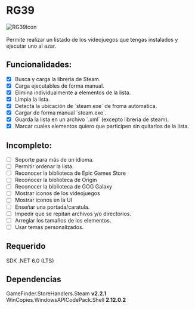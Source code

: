 # RG39
![RG39Icon](/RG39/icon.ico)<br /> <br />
Permite realizar un listado de los videojuegos que tengas instalados y ejecutar uno al azar.

## Funcionalidades:
- [x] Busca y carga la libreria de Steam.
- [x] Carga ejecutables de forma manual.
- [x] Elimina individualmente a elementos de la lista.
- [x] Limpia la lista.
- [x] Detecta la ubicación de ´steam.exe´ de froma automatica.
- [x] Cargar de forma manual ´steam.exe´.
- [x] Guarda la lista en un archivo ´.xml´ (excepto libreria de steam).
- [x] Marcar cuales elementos quiero que participen sin quitarlos de la lista.

## Incompleto:
- [ ] Soporte para más de un idioma.
- [ ] Permitir ordenar la lista.
- [ ] Reconocer la biblioteca de Epic Games Store
- [ ] Reconocer la biblioteca de Origin
- [ ] Reconocer la biblioteca de GOG Galaxy
- [ ] Mostrar iconos de los videojuegos
- [ ] Mostrar iconos en la UI
- [ ] Enseñar una portada/caratula.
- [ ] Impedir que se repitan archivos y/o directorios.
- [ ] Arreglar los tamaños de los elementos.
- [ ] Usar temas personalizados.

## Requerido
SDK .NET 6.0 (LTS)

## Dependencias 
GameFinder.StoreHandlers.Steam **v2.2.1**
WinCopies.WindowsAPICodePack.Shell **2.12.0.2**

